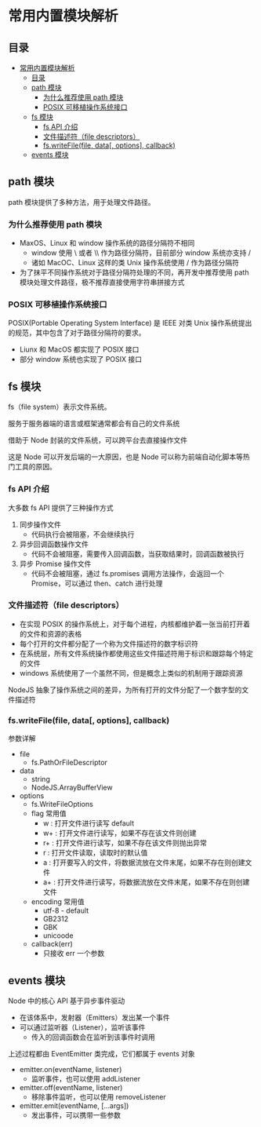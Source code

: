 # 常用内置模块解析

## 目录

- [常用内置模块解析](#常用内置模块解析)
  - [目录](#目录)
  - [path 模块](#path-模块)
    - [为什么推荐使用 path 模块](#为什么推荐使用-path-模块)
    - [POSIX 可移植操作系统接口](#posix-可移植操作系统接口)
  - [fs 模块](#fs-模块)
    - [fs API 介绍](#fs-api-介绍)
    - [文件描述符（file descriptors）](#文件描述符file-descriptors)
    - [fs.writeFile(file, data[, options], callback)](#fswritefilefile-data-options-callback)
  - [events 模块](#events-模块)

## path 模块

path 模块提供了多种方法，用于处理文件路径。

### 为什么推荐使用 path 模块

- MaxOS、Linux 和 window 操作系统的路径分隔符不相同
  - window 使用 \ 或者 \\\  作为路径分隔符，目前部分 window 系统亦支持 /
  - 诸如 MacOC、Linux 这样的类 Unix 操作系统使用  / 作为路径分隔符
- 为了抹平不同操作系统对于路径分隔符处理的不同，再开发中推荐使用 path 模块处理文件路径，极不推荐直接使用字符串拼接方式

### POSIX 可移植操作系统接口

POSIX(Portable Operating System Interface) 是 IEEE 对类 Unix 操作系统提出的规范，其中包含了对于路径分隔符的要求。

- Liunx 和 MacOS 都实现了 POSIX 接口
- 部分 window 系统也实现了 POSIX 接口

## fs 模块

fs（file system）表示文件系统。

服务于服务器端的语言或框架通常都会有自己的文件系统

借助于 Node 封装的文件系统，可以跨平台去直接操作文件

这是 Node 可以开发后端的一大原因，也是 Node 可以称为前端自动化脚本等热门工具的原因。

### fs API 介绍

大多数 fs API 提供了三种操作方式

1. 同步操作文件
   - 代码执行会被阻塞，不会继续执行
2. 异步回调函数操作文件
   - 代码不会被阻塞，需要传入回调函数，当获取结果时，回调函数被执行
3. 异步 Promise 操作文件
    - 代码不会被阻塞，通过 fs.promises 调用方法操作，会返回一个 Promise，可以通过 then、catch 进行处理

### 文件描述符（file descriptors）

- 在实现 POSIX 的操作系统上，对于每个进程，内核都维护着一张当前打开着的文件和资源的表格
- 每个打开的文件都分配了一个称为文件描述符的数字标识符
- 在系统层，所有文件系统操作都使用这些文件描述符用于标识和跟踪每个特定的文件
- windows 系统使用了一个虽然不同，但是概念上类似的机制用于跟踪资源

NodeJS 抽象了操作系统之间的差异，为所有打开的文件分配了一个数字型的文件描述符

### fs.writeFile(file, data[, options], callback)

参数详解

- file
  - fs.PathOrFileDescriptor
- data
  - string
  - NodeJS.ArrayBufferView
- options
  - fs.WriteFileOptions
  - flag 常用值
    - w :  打开文件进行读写 default
    - w+  : 打开文件进行读写，如果不存在该文件则创建
    - r+  : 打开文件进行读写，如果不存在该文件则抛出异常
    - r : 打开文件读取，读取时的默认值
    - a : 打开要写入的文件，将数据流放在文件末尾，如果不存在则创建文件
    - a+  : 打开文件进行读写，将数据流放在文件末尾，如果不存在则创建文件
  - encoding 常用值
    - utf-8 - default
    - GB2312
    - GBK
    - unicoode
  - callback(err)
    - 只接收 err 一个参数

## events 模块

Node 中的核心 API 基于异步事件驱动

- 在该体系中，发射器（Emitters）发出某一个事件
- 可以通过监听器（Listener），监听该事件
  - 传入的回调函数会在监听到该事件时调用

上述过程都由 EventEmitter 类完成，它们都属于 events 对象

- emitter.on(eventName, listener)
  - 监听事件，也可以使用 addListener
- emitter.off(eventName, listener)
  - 移除事件监听，也可以使用 removeListener
- emitter.emit(eventName, [...args])
  - 发出事件，可以携带一些参数
